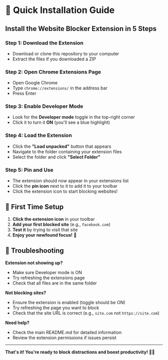 # 🚀 Quick Installation Guide

## Install the Website Blocker Extension in 5 Steps

### Step 1: Download the Extension
- Download or clone this repository to your computer
- Extract the files if you downloaded a ZIP

### Step 2: Open Chrome Extensions Page
- Open Google Chrome
- Type `chrome://extensions/` in the address bar
- Press Enter

### Step 3: Enable Developer Mode
- Look for the **Developer mode** toggle in the top-right corner
- Click it to turn it **ON** (you'll see a blue highlight)

### Step 4: Load the Extension
- Click the **"Load unpacked"** button that appears
- Navigate to the folder containing your extension files
- Select the folder and click **"Select Folder"**

### Step 5: Pin and Use
- The extension should now appear in your extensions list
- Click the **pin icon** next to it to add it to your toolbar
- Click the extension icon to start blocking websites!

## 🎯 First Time Setup

1. **Click the extension icon** in your toolbar
2. **Add your first blocked site** (e.g., `facebook.com`)
3. **Test it** by trying to visit that site
4. **Enjoy your newfound focus!** 🎉

## 🔧 Troubleshooting

**Extension not showing up?**
- Make sure Developer mode is ON
- Try refreshing the extensions page
- Check that all files are in the same folder

**Not blocking sites?**
- Ensure the extension is enabled (toggle should be ON)
- Try refreshing the page you want to block
- Check that the site URL is correct (e.g., `site.com` not `https://site.com`)

**Need help?**
- Check the main README.md for detailed information
- Review the extension permissions if issues persist

---

**That's it! You're ready to block distractions and boost productivity! 🚫✨** 